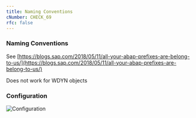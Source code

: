 ```yaml
---
title: Naming Conventions
cNumber: CHECK_69
rfc: false
---
```


### Naming Conventions

See [https://blogs.sap.com/2018/05/11/all-your-abap-prefixes-are-belong-to-us/](https://blogs.sap.com/2018/05/11/all-your-abap-prefixes-are-belong-to-us/)

Does not work for WDYN objects

### Configuration
![Configuration](/img/default_conf.png)

